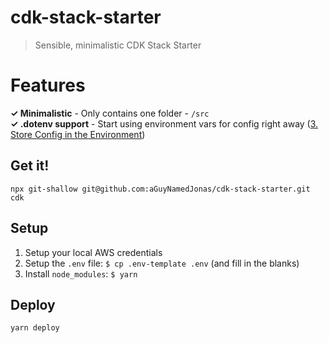 # cdk-stack-starter
> Sensible, minimalistic CDK Stack Starter

# Features
**✓ Minimalistic** - Only contains one folder - `/src`  
**✓ .dotenv support** - Start using environment vars for config right away ([3. Store Config in the Environment](https://12factor.net/config))  

## Get it!
`npx git-shallow git@github.com:aGuyNamedJonas/cdk-stack-starter.git cdk`

## Setup
1. Setup your local AWS credentials
2. Setup the `.env` file: `$ cp .env-template .env` (and fill in the blanks)
3. Install `node_modules`: `$ yarn`

## Deploy
`yarn deploy`
